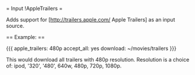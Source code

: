 = Input !AppleTrailers =

Adds support for [http://trailers.apple.com/ Apple Trailers] as an input source.

== Example: ==

{{{
apple_trailers: 480p
accept_all: yes
download: ~/movies/trailers
}}}

This would download all trailers with 480p resolution. Resolution is a choice of: ipod, '320', '480', 640w, 480p, 720p, 1080p.
